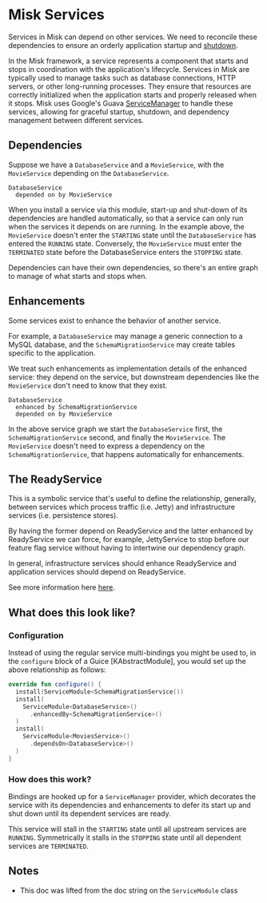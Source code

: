 # Misk Services

Services in Misk can depend on other services. We need to reconcile these dependencies to ensure an orderly application
startup and [shutdown](graceful-shutdown.md).

In the Misk framework, a service represents a component that starts and stops in coordination with the application's lifecycle. 
Services in Misk are typically used to manage tasks such as database connections, HTTP servers, or other long-running processes. 
They ensure that resources are correctly initialized when the application starts and properly released when it stops.
Misk uses Google's Guava [ServiceManager](https://guava.dev/releases/19.0/api/docs/com/google/common/util/concurrent/ServiceManager.html) 
to handle these services, allowing for graceful startup, shutdown, and dependency management between different services.

## Dependencies

Suppose we have a `DatabaseService` and a `MovieService`, with the `MovieService` depending on
the `DatabaseService`.

 ```
 DatabaseService
   depended on by MovieService
 ```

When you install a service via this module, start-up and shut-down of its dependencies are
handled automatically, so that a service can only run when the services it depends on are
running. In the example above, the `MovieService` doesn't enter the `STARTING` state until the
`DatabaseService` has entered the `RUNNING` state. Conversely, the `MovieService` must enter the
`TERMINATED` state before the DatabaseService enters the `STOPPING` state.

Dependencies can have their own dependencies, so there's an entire graph to manage of what starts
and stops when.

## Enhancements

Some services exist to enhance the behavior of another service.

For example, a `DatabaseService` may manage a generic connection to a MySQL database, and the
`SchemaMigrationService` may create tables specific to the application.

We treat such enhancements as implementation details of the enhanced service: they depend on the
service, but downstream dependencies like the `MovieService` don't need to know that they exist.

 ```
 DatabaseService
   enhanced by SchemaMigrationService
   depended on by MovieService
 ```

In the above service graph we start the `DatabaseService` first, the `SchemaMigrationService`
second, and finally the `MovieService`. The `MovieService` doesn't need to express a dependency
on the `SchemaMigrationService`, that happens automatically for enhancements.

## The ReadyService
This is a symbolic service that's useful to define the relationship, generally, between services which process traffic (i.e. Jetty) 
and infrastructure services (i.e. persistence stores).

By having the former depend on ReadyService and the latter enhanced by ReadyService we can force, for example, 
JettyService to stop before our feature flag service without having to intertwine our dependency graph.

In general, infrastructure services should enhance ReadyService and application services should depend on ReadyService.

See more information here [here](../0.x/misk-service/misk-service/misk/-ready-service/index.md).

## What does this look like?

### Configuration

Instead of using the regular service multi-bindings you might be used to, in the `configure`
block of a Guice [KAbstractModule], you would set up the above relationship as follows:

 ```kotlin
 override fun configure() {
   install(ServiceModule<SchemaMigrationService())
   install(
     ServiceModule<DatabaseService>()
       .enhancedBy<SchemaMigrationService>()
   )
   install(
     ServiceModule<MoviesService>()
       .dependsOn<DatabaseService>()
   )
 }
 ```

### How does this work?

Bindings are hooked up for a `ServiceManager` provider, which decorates the service with its
dependencies and enhancements to defer its start up and shut down until its dependent services
are ready.

This service will stall in the `STARTING` state until all upstream services are `RUNNING`.
Symmetrically it stalls in the `STOPPING` state until all dependent services are `TERMINATED`.

## Notes
* This doc was lifted from the doc string on the `ServiceModule` class

